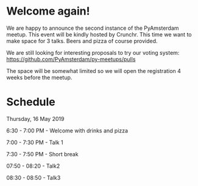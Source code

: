 Welcome again!
================

We are happy to announce the second instance of the PyAmsterdam meetup. This event will be kindly hosted by Crunchr. This time we  want to make space for 3 talks. Beers and pizza of course provided.

We are still looking for interesting proposals to try our voting system:
https://github.com/PyAmsterdam/py-meetups/pulls

The space will be somewhat limited so we will open the registration 4 weeks before the meetup.

Schedule
=========

Thursday, 16 May 2019

6:30 - 7:00 PM - Welcome with drinks and pizza

7:00 - 7:30 PM - Talk 1

7:30 - 7:50 PM - Short break

07:50 - 08:20 - Talk2 

08:30 - 08:50 - Talk3 

